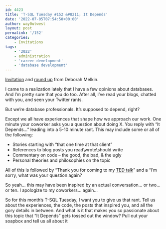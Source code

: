 ```yaml
---
id: 4423
title: 'T-SQL Tuesday #152 &#8211; It Depends'
date: '2022-07-05T07:54:50+00:00'
author: way0utwest
layout: post
permalink: '/152'
categories:
    - Invitations
tags:
    - '2022'
    - administration
    - 'career development'
    - 'database development'
---
```


[Invitation](https://debthedba.wordpress.com/2022/07/05/t-sql-tuesday-152-invitation/) and [round up](https://debthedba.wordpress.com/2022/07/19/t-sql-tuesday-152-round-up/) from Deborah Melkin.

I came to a realization lately that I have a few opinions about databases. And I’m pretty sure that you do too. After all, I’ve read your blogs, chatted with you, and seen your Twitter rants.

But we’re database professionals. It’s supposed to depend, right?

Except we all have experiences that shape how we approach our work. One minute your coworker asks you a question about doing X. You reply with “It Depends…” leading into a 5-10 minute rant. This may include some or all of the following:

- Stories starting with “that one time at that client”
- References to blog posts you read\\wrote\\should write
- Commentary on code – the good, the bad, &amp; the ugly
- Personal theories and philosophies on the topic

All of this is followed by “Thank you for coming to my [TED talk](https://www.ted.com/talks)” and a “I’m sorry, what was your question again?

So yeah… this may have been inspired by an actual conversation… or two… or ten. I apologize to my coworkers… again…

So for this month’s T-SQL Tuesday, I want you to give us that rant. Tell us about the experiences, the code, the posts that inspired you, and all the gory details in between. And what is it that makes you so passionate about this topic that “It Depends” gets tossed out the window? Pull out your soapbox and tell us all about it